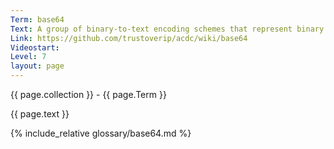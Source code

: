 ```yaml
---
Term: base64
Text: A group of binary-to-text encoding schemes that represent binary data
Link: https://github.com/trustoverip/acdc/wiki/base64
Videostart: 
Level: 7
layout: page
---
```


{{ page.collection }} - {{ page.Term }}

   {{ page.text }}

{% include_relative glossary/base64.md %}
